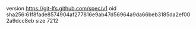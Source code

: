 version https://git-lfs.github.com/spec/v1
oid sha256:61f8fade8574904af277816e9ab47d56964a9da66beb3185da2ef002a9dcc8eb
size 7212
